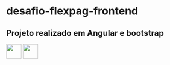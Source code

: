 # desafio-flexpag-frontend

## Projeto realizado em Angular e bootstrap
<img src="https://cdn.jsdelivr.net/gh/devicons/devicon/icons/angularjs/angularjs-original.svg" width="40" height="40" />  <img src="https://cdn.jsdelivr.net/gh/devicons/devicon/icons/bootstrap/bootstrap-original-wordmark.svg"  width="40" height="40" />
          
          

